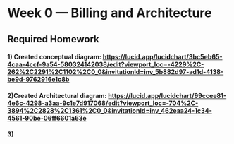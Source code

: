 # Week 0 — Billing and Architecture

## Required Homework

 #### 1) Created conceptual diagram: https://lucid.app/lucidchart/3bc5eb65-4caa-4ccf-9a54-580324142038/edit?viewport_loc=-4229%2C-262%2C2291%2C1102%2C0_0&invitationId=inv_5b882d97-ad1d-4138-be9d-9762916e1c8b
 #### 2)Created Architectural diagram: https://lucid.app/lucidchart/99ccee81-4e6c-4298-a3aa-9c1e7d917068/edit?viewport_loc=-704%2C-3894%2C2828%2C1361%2C0_0&invitationId=inv_462eaa24-1c34-4561-90be-06ff6601a63e
 #### 3) 
